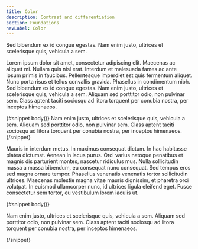```yaml
---
title: Color
description: Contrast and differentiation
section: Foundations
navLabel: Color
---
```


<script>
	import { Callout } from '@ldn-viz/ui'
    import ChartTokenTable from '$lib/components/tables/colorTokenTables/ChartTokenTable.svelte'
    import DataTokenTable from '$lib/components/tables/colorTokenTables/DataTokenTable.svelte'
    import MultipleLine from '$lib/components/charts/exampleCharts/lineCharts/MultipleLine.svelte'
</script>

<MultipleLine />

Sed bibendum ex id congue egestas. Nam enim justo, ultrices et scelerisque quis, vehicula a sem.

<ChartTokenTable title="Chart color tokens" />

<DataTokenTable title="Data color tokens" />

 <!-- <iframe
  src="https://greater-london-authority.github.io/ldn-viz-tools/iframe.html?globals=&args=&id=charts-example-charts-linechart--multiple-lines-inc-custom-tool-tips&viewMode=story"
  width="100%"
  height="700"
></iframe> -->

Lorem ipsum dolor sit amet, consectetur adipiscing elit. Maecenas ac aliquet mi. Nullam quis nisl erat. Interdum et malesuada fames ac ante ipsum primis in faucibus. Pellentesque imperdiet est quis fermentum aliquet. Nunc porta risus et tellus convallis gravida. Phasellus in condimentum nibh. Sed bibendum ex id congue egestas. Nam enim justo, ultrices et scelerisque quis, vehicula a sem. Aliquam sed porttitor odio, non pulvinar sem. Class aptent taciti sociosqu ad litora torquent per conubia nostra, per inceptos himenaeos.

<Callout size="sm">
    {#snippet body()}
        Nam enim justo, ultrices et scelerisque quis, vehicula a sem. Aliquam sed porttitor odio, non pulvinar sem. Class aptent taciti sociosqu ad litora torquent per conubia nostra, per inceptos himenaeos.
    {/snippet}
</Callout>

Mauris in interdum metus. In maximus consequat dictum. In hac habitasse platea dictumst. Aenean in lacus purus. Orci varius natoque penatibus et magnis dis parturient montes, nascetur ridiculus mus. Nulla sollicitudin massa a massa bibendum, eu consequat nunc consequat. Sed tempus eros sed magna ornare tempor. Phasellus venenatis venenatis tortor sollicitudin ultrices. Maecenas molestie magna vitae mauris dignissim, et pharetra orci volutpat. In euismod ullamcorper nunc, id ultrices ligula eleifend eget. Fusce consectetur sem tortor, eu vestibulum lorem iaculis ut.

<Callout size="sm" status="positive">
    {#snippet body()}
        <div class="body-sm pb-2 not-prose"><p>Nam enim justo, ultrices et scelerisque quis, vehicula a sem. Aliquam sed porttitor odio, non pulvinar sem. Class aptent taciti sociosqu ad litora torquent per conubia nostra, per inceptos himenaeos.</p></div>
    {/snippet}
</Callout>
